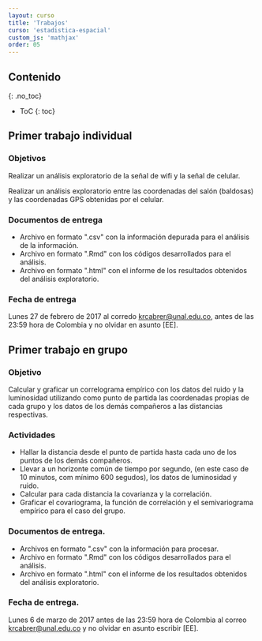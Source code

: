 ```yaml
---
layout: curso
title: 'Trabajos'
curso: 'estadistica-espacial'
custom_js: 'mathjax'
order: 05
---
```



## Contenido
{: .no_toc}

* ToC
{: toc}



## Primer trabajo individual

### Objetivos

Realizar un análisis exploratorio de la señal de wifi y la señal
de celular.

Realizar un análisis exploratorio entre las coordenadas del salón
(baldosas) y las coordenadas GPS obtenidas por el celular.

### Documentos de entrega

- Archivo en formato ".csv" con la información depurada para
  el análisis de la información.
- Archivo en formato ".Rmd"  con los códigos desarrollados para
  el análisis.
- Archivo en formato ".html"  con el informe de los resultados
  obtenidos del análisis exploratorio.

### Fecha de entrega

Lunes 27 de febrero de 2017 al corredo krcabrer@unal.edu.co, antes
de las 23:59 hora de Colombia y no olvidar en asunto [EE].

## Primer trabajo en grupo

### Objetivo

Calcular y graficar un correlograma empírico con los datos del ruido y
la luminosidad utilizando como punto de partida las coordenadas
propias de cada grupo y los datos de los demás compañeros
a las distancias respectivas.

### Actividades

- Hallar la distancia desde el punto de partida hasta cada uno
  de los puntos de los demás compañeros.
- Llevar a un horizonte común de tiempo por segundo, (en este
  caso de 10 minutos, com mínimo 600 segudos), los datos
  de luminosidad y ruido.
- Calcular para cada distancia la covarianza y la correlación.
- Graficar el covariograma, la función de correlación y el
   semivariograma empírico para el caso del grupo.   


### Documentos de entrega.

- Archivos en formato ".csv" con la información para procesar.
- Archivo en formato ".Rmd" con los códigos desarrollados para
  el análisis.
- Archivo en formato ".html"  con el informe de los resultados
  obtenidos del análisis exploratorio.

### Fecha de entrega.

Lunes 6 de marzo de 2017 antes de las 23:59 hora de Colombia al
correo krcabrer@unal.edu.co y no olvidar en asunto escribir [EE].
